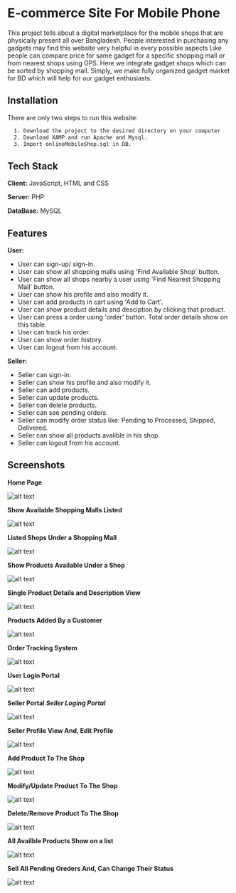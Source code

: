 
# E-commerce Site For Mobile Phone

This project tells about a digital marketplace for the mobile shops that are physically
present all over Bangladesh. People interested in purchasing any gadgets may find this
website very helpful in every possible aspects Like people can compare price for same
gadget for a specific shopping mall or from nearest shops using GPS. Here we integrate
gadget shops which can be sorted by shopping mall. Simply, we make fully organized
gadget market for BD which will help for our gadget enthusiasts.


## Installation

There are only two steps to run this website:

```bash
  1. Download the project to the desired directory on your computer
  2. Download XAMP and run Apache and Mysql.
  3. Import onlineMobileShop.sql in DB.
```
    
## Tech Stack

**Client:** JavaScript, HTML and CSS

**Server:** PHP

**DataBase:** MySQL

  
## Features
   **User:**
- User can sign-up/ sign-in.
- User can show all shopping malls using 'Find Available Shop' button.
- User can show all shops nearby a user using 'Find Nearest Shopping Mall' button.
- User can show his profile and also modify it.
- User can add products in cart using 'Add to Cart'.
- User can show product details and desciption by clicking that product.
- User can press a order using 'order' button. Total order details show on this table.
- User can track his order.
- User can show order history.
- User can logout from his account.

 **Seller:**
- Seller can sign-in.
- Seller can show his profile and also modify it.
- Seller can add products.
- Seller can update products.
- Seller can delete products.
- Seller can see pending orders.
- Seller can modify order status like: Pending to Processed, Shipped, Delivered.
- Seller can show all products avalible in his shop.
- Seller can logout from his account.


## Screenshots 
**Home Page**

![alt text](https://github.com/uchchwas1/OnlineMobileshop/blob/main/Project%20Pictures/Capture.JPG?raw=true)

**Show Available Shopping Malls Listed**

![alt text](https://github.com/uchchwas1/OnlineMobileshop/blob/main/Project%20Pictures/availble%20shopping%20mall.JPG?raw=true)


**Listed Shops Under a Shopping Mall**

![alt text](https://github.com/uchchwas1/OnlineMobileshop/blob/main/Project%20Pictures/listed%20a%20shops%20under%20a%20shopping%20mall.JPG?raw=true)


**Show Products Available Under a Shop**

![alt text](https://github.com/uchchwas1/OnlineMobileshop/blob/main/Project%20Pictures/products%20under%20a%20shop.JPG?raw=true)


**Single Product Details and Description View**

![alt text](https://github.com/uchchwas1/OnlineMobileshop/blob/main/Project%20Pictures/single%20product%20details.JPG?raw=true)


**Products Added By a Customer**

![alt text](https://github.com/uchchwas1/OnlineMobileshop/blob/main/Project%20Pictures/products%20added%20to%20cart.JPG?raw=true)


**Order Tracking System**

![alt text](https://github.com/uchchwas1/OnlineMobileshop/blob/main/Project%20Pictures/ordere%20tracking%20system.JPG?raw=true)


**User Login Portal**

![alt text](https://github.com/uchchwas1/OnlineMobileshop/blob/main/Project%20Pictures/login%20portal.JPG?raw=true)

**Seller Portal**
***Seller Loging Portal***

![alt text](https://github.com/uchchwas1/OnlineMobileshop/blob/main/Project%20Pictures/seller%20login%20portal.JPG?raw=true)


**Seller Profile View And, Edit Profile**

![alt text](https://github.com/uchchwas1/OnlineMobileshop/blob/main/Project%20Pictures/seller%20profile.JPG?raw=true)


**Add Product To The Shop**

![alt text](https://github.com/uchchwas1/OnlineMobileshop/blob/main/Project%20Pictures/adding%20product.JPG?raw=true)


**Modify/Update Product To The Shop**

![alt text](https://github.com/uchchwas1/OnlineMobileshop/blob/main/Project%20Pictures/update%20product.JPG?raw=true)


**Delete/Remove Product To The Shop**

![alt text](https://github.com/uchchwas1/OnlineMobileshop/blob/main/Project%20Pictures/delete%20product.JPG?raw=true)


**All Availble Products Show on a list**

![alt text](https://github.com/uchchwas1/OnlineMobileshop/blob/main/Project%20Pictures/Display%20item%20list%20of%20a%20seller.jpg?raw=true)


**Sell All Pending Oreders And, Can Change Their Status**

![alt text](https://github.com/uchchwas1/OnlineMobileshop/blob/main/Project%20Pictures/See%20received%20orders.JPG?raw=true)

